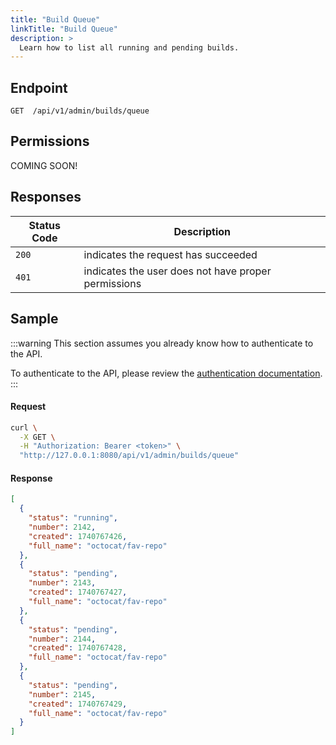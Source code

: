```yaml
---
title: "Build Queue"
linkTitle: "Build Queue"
description: >
  Learn how to list all running and pending builds.
---
```


## Endpoint

```
GET  /api/v1/admin/builds/queue
```

## Permissions

COMING SOON!

## Responses

| Status Code | Description                                         |
| ----------- | --------------------------------------------------- |
| `200`       | indicates the request has succeeded                 |
| `401`       | indicates the user does not have proper permissions |

## Sample

:::warning
This section assumes you already know how to authenticate to the API.

To authenticate to the API, please review the [authentication documentation](/docs/reference/api/authentication.md).
:::

#### Request

```sh
curl \
  -X GET \
  -H "Authorization: Bearer <token>" \
  "http://127.0.0.1:8080/api/v1/admin/builds/queue"
```

#### Response

```json
[
  {
    "status": "running",
    "number": 2142,
    "created": 1740767426,
    "full_name": "octocat/fav-repo"
  },
  {
    "status": "pending",
    "number": 2143,
    "created": 1740767427,
    "full_name": "octocat/fav-repo"
  },
  {
    "status": "pending",
    "number": 2144,
    "created": 1740767428,
    "full_name": "octocat/fav-repo"
  },
  {
    "status": "pending",
    "number": 2145,
    "created": 1740767429,
    "full_name": "octocat/fav-repo"
  }
]
```